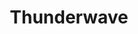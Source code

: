 ---
title: "Thunderwave"
permalink: /spells/thunderwave/
tags:
  - Spell
  - 1st Level
  - Evocation
  - Damage
  - Thunder
available_for:
  - Bard
  - Druid
  - Sorcerer
  - Wizard
level: "1st Level"
school: "Evocation"
area: "15 ft"
shape: "Cube"
comp:
  - V
  - S
attack: "CON Save"
effect: "Thunder"
description: |
  A wave of thunderous force sweeps out from you. Each creature in a 15-foot cube originating from you must make a constitution saving throw. On a failed save, a creature takes 2d8 thunder damage and is pushed 10 feet away from you. On a successful save, the creature takes half as much damage and isn't pushed.

  In addition, unsecured objects that are completely within the area of effect are automatically pushed 10 feet away from you by the spell's effect, and the spell emits a thunderous boom audible out to 300 feet.

  **At higher levels.** When you cast this spell using a spell slot of 2nd level or higher, the damage increases by 1d8 for each slot level above 1st.
excerpt: "A wave of thunderous force sweeps out from you."
source: "Basic Rules"
---